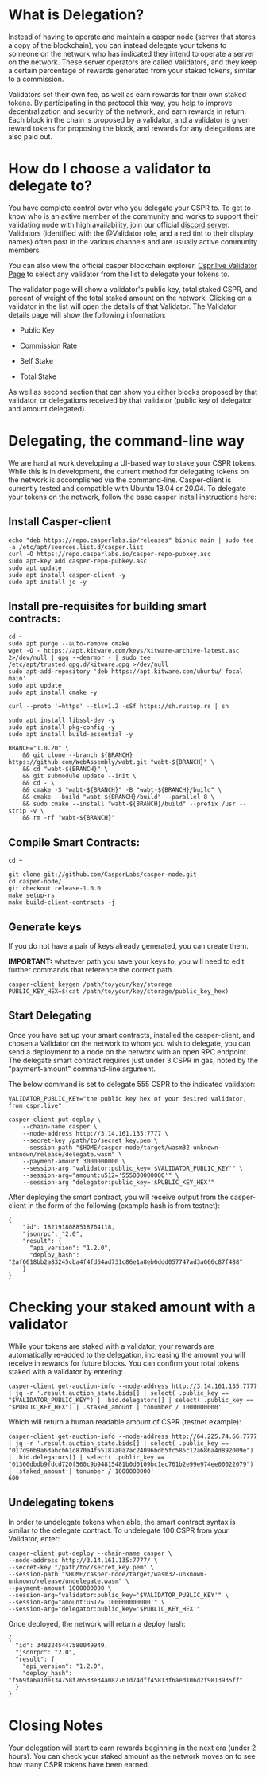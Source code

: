 # What is Delegation?

Instead of having to operate and maintain a casper node (server that stores a copy of the blockchain), you can instead delegate your tokens to someone on the network who has indicated they intend to operate a server on the network. These server operators are called Validators, and they keep a certain percentage of rewards generated from your staked tokens, similar to a commission. 

Validators set their own fee, as well as earn rewards for their own staked tokens. By participating in the protocol this way, you help to improve decentralization and security of the network, and earn rewards in return. Each block in the chain is proposed by a validator, and a validator is given reward tokens for proposing the block, and rewards for any delegations are also paid out.

# How do I choose a validator to delegate to?

You have complete control over who you delegate your CSPR to. To get to know who is an active member of the community and works to support their validating node with high availability, join our official [discord server](https://discord.com/invite/Q38s3Vh). Validators (identified with the @Validator role, and a red tint to their display names) often post in the various channels and are usually active community members.

You can also view the official casper blockchain explorer, [Cspr.live Validator Page](https://cspr.live/validators) to select any validator from the list to delegate your tokens to.

The validator page will show a validator's public key, total staked CSPR, and percent of weight of the total staked amount on the network. Clicking on a validator in the list will open the details of that Validator. The Validator details page will show the following information:
  - Public Key
  * Commission Rate
  + Self Stake
  * Total Stake

As well as second section that can show you either blocks proposed by that validator, or delegations received by that validator (public key of delegator and amount delegated).


# Delegating, the command-line way

We are hard at work developing a UI-based way to stake your CSPR tokens. While this is in development, the current method for delegating tokens on the network is accomplished via the command-line. Casper-client is currently tested and compatible with Ubuntu 18.04 or 20.04. To delegate your tokens on the network, follow the base casper install instructions here:

## Install Casper-client

    echo "deb https://repo.casperlabs.io/releases" bionic main | sudo tee -a /etc/apt/sources.list.d/casper.list
    curl -O https://repo.casperlabs.io/casper-repo-pubkey.asc
    sudo apt-key add casper-repo-pubkey.asc
    sudo apt update
    sudo apt install casper-client -y
    sudo apt install jq -y

## Install pre-requisites for building smart contracts:

    cd ~
    sudo apt purge --auto-remove cmake
    wget -O - https://apt.kitware.com/keys/kitware-archive-latest.asc 2>/dev/null | gpg --dearmor - | sudo tee /etc/apt/trusted.gpg.d/kitware.gpg >/dev/null
    sudo apt-add-repository 'deb https://apt.kitware.com/ubuntu/ focal main'   
    sudo apt update
    sudo apt install cmake -y

    curl --proto '=https' --tlsv1.2 -sSf https://sh.rustup.rs | sh

    sudo apt install libssl-dev -y
    sudo apt install pkg-config -y
    sudo apt install build-essential -y

    BRANCH="1.0.20" \
        && git clone --branch ${BRANCH} https://github.com/WebAssembly/wabt.git "wabt-${BRANCH}" \
        && cd "wabt-${BRANCH}" \
        && git submodule update --init \
        && cd - \
        && cmake -S "wabt-${BRANCH}" -B "wabt-${BRANCH}/build" \
        && cmake --build "wabt-${BRANCH}/build" --parallel 8 \
        && sudo cmake --install "wabt-${BRANCH}/build" --prefix /usr --strip -v \
        && rm -rf "wabt-${BRANCH}"

## Compile Smart Contracts:

    cd ~

    git clone git://github.com/CasperLabs/casper-node.git
    cd casper-node/
    git checkout release-1.0.0
    make setup-rs
    make build-client-contracts -j

## Generate keys

If you do not have a pair of keys already generated, you can create them. 

**IMPORTANT:** whatever path you save your keys to, you will need to edit further commands that reference the correct path.

    casper-client keygen /path/to/your/key/storage
    PUBLIC_KEY_HEX=$(cat /path/to/your/key/storage/public_key_hex)

## Start Delegating

Once you have set up your smart contracts, installed the casper-client, and chosen a Validator on the network to whom you wish to delegate, you can send a deployment to a node on the network with an open RPC endpoint. The delegate smart contract requires just under 3 CSPR in gas, noted by the "payment-amount" command-line argument.

The below command is set to delegate 555 CSPR to the indicated validator:

    VALIDATOR_PUBLIC_KEY="the public key hex of your desired validator, from cspr.live"

    casper-client put-deploy \
        --chain-name casper \
        --node-address http://3.14.161.135:7777 \
        --secret-key /path/to/secret_key.pem \
        --session-path "$HOME/casper-node/target/wasm32-unknown-unknown/release/delegate.wasm" \
        --payment-amount 3000000000 \
        --session-arg "validator:public_key='$VALIDATOR_PUBLIC_KEY'" \
        --session-arg="amount:u512='555000000000'" \
        --session-arg "delegator:public_key='$PUBLIC_KEY_HEX'"

After deploying the smart contract, you will receive output from the casper-client in the form of the following (example hash is from testnet):

    {
        "id": 1821918088518704118,
        "jsonrpc": "2.0",
        "result": {
          "api_version": "1.2.0",
          "deploy_hash": "2af6618bb2a83245cba4f4fd64ad731c86e1a8eb6ddd057747ad3a666c87f488"
        }
    }


# Checking your staked amount with a validator

While your tokens are staked with a validator, your rewards are automatically re-added to the delegation, increasing the amount you will receive in rewards for future blocks. You can confirm your total tokens staked with a validator by entering:


    casper-client get-auction-info --node-address http://3.14.161.135:7777 | jq -r '.result.auction_state.bids[] | select( .public_key == "$VALIDATOR_PUBLIC_KEY") | .bid.delegators[] | select( .public_key == "$PUBLIC_KEY_HEX") | .staked_amount | tonumber / 1000000000'

Which will return a human readable amount of CSPR (testnet example):

    casper-client get-auction-info --node-address http://64.225.74.66:7777 | jq -r '.result.auction_state.bids[] | select( .public_key == "017d96b9a63abcb61c870a4f55187a0a7ac24096bdb5fc585c12a686a4d892009e") | .bid.delegators[] | select( .public_key == "01360dbdb9fdcd720f560c9b94815481b0d0109bc1ec761b2e99e974ee00022079") | .staked_amount | tonumber / 1000000000'
    600


## Undelegating tokens

In order to undelegate tokens when able, the smart contract syntax is similar to the delegate contract. To undelegate 100 CSPR from your Validator, enter:

    casper-client put-deploy --chain-name casper \
    --node-address http://3.14.161.135:7777/ \
    --secret-key "/path/to//secret_key.pem" \
    --session-path "$HOME/casper-node/target/wasm32-unknown-unknown/release/undelegate.wasm" \
    --payment-amount 1000000000 \
    --session-arg="validator:public_key='$VALIDATOR_PUBLIC_KEY'" \
    --session-arg="amount:u512='100000000000'" \
    --session-arg="delegator:public_key='$PUBLIC_KEY_HEX'"

Once deployed, the network will return a deploy hash:

    {
      "id": 3482245447580049949,
      "jsonrpc": "2.0",
      "result": {
        "api_version": "1.2.0",
        "deploy_hash": "f569fa6a1de134758f76533e34a082761d74dff45813f6aed106d2f9813935ff"
      }
    }


# Closing Notes

Your delegation will start to earn rewards beginning in the next era (under 2 hours). You can check your staked amount as the network moves on to see how many CSPR tokens have been earned. 